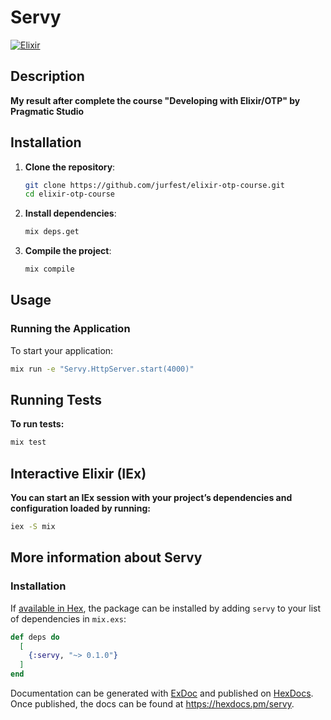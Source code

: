 # Servy

[![Elixir](https://img.shields.io/badge/elixir-%234B275F.svg?style=for-the-badge&logo=elixir&logoColor=white)](https://elixir-lang.org/)

## Description

**My result after complete the course "Developing with Elixir/OTP" by Pragmatic Studio**

## Installation

1. **Clone the repository**:
    ```sh
    git clone https://github.com/jurfest/elixir-otp-course.git
    cd elixir-otp-course
    ```

2. **Install dependencies**:
    ```sh
    mix deps.get
    ```

3. **Compile the project**:
    ```sh
    mix compile
    ```

## Usage

### Running the Application

To start your application:

<!-- ```sh
mix run --no-halt
``` -->
```sh
mix run -e "Servy.HttpServer.start(4000)"
```

## Running Tests

**To run tests:**

```sh
mix test
```

## Interactive Elixir (IEx)

**You can start an IEx session with your project’s dependencies and configuration loaded by running:** 

```sh
iex -S mix
```

## More information about Servy

### Installation

If [available in Hex](https://hex.pm/docs/publish), the package can be installed
by adding `servy` to your list of dependencies in `mix.exs`:

```elixir
def deps do
  [
    {:servy, "~> 0.1.0"}
  ]
end
```

Documentation can be generated with [ExDoc](https://github.com/elixir-lang/ex_doc)
and published on [HexDocs](https://hexdocs.pm). Once published, the docs can
be found at <https://hexdocs.pm/servy>.